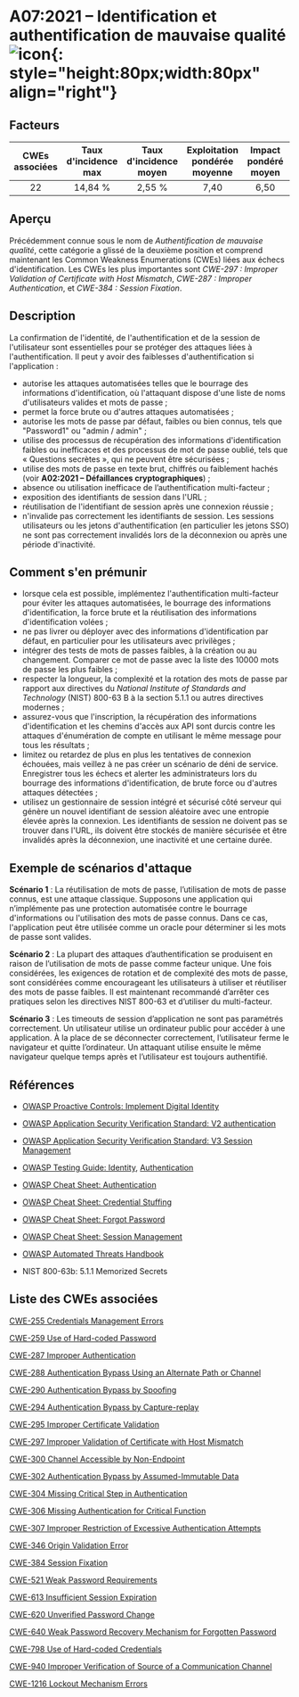 # A07:2021 – Identification et authentification de mauvaise qualité    ![icon](assets/TOP_10_Icons_Final_Identification_and_Authentication_Failures.png){: style="height:80px;width:80px" align="right"}

## Facteurs

| CWEs associées | Taux d'incidence max | Taux d'incidence moyen | Exploitation pondérée moyenne | Impact pondéré moyen | Couverture max | Couverture moyenne | Nombre total d'occurrences | Nombre total de CVEs |
|:--------------:|:--------------------:|:----------------------:|:-----------------------------:|:--------------------:|:--------------:|:------------------:|:--------------------------:|:--------------------:|
|       22       |       14,84 %        |         2,55 %         |             7,40              |         6,50         |    79,51 %     |      45,72 %       |          132,195           |        3 897         |

## Aperçu

Précédemment connue sous le nom de *Authentification de mauvaise qualité*, cette catégorie a glissé de la deuxième position et comprend maintenant les Common Weakness Enumerations (CWEs) liées aux échecs d'identification. Les CWEs les plus importantes sont *CWE-297 : Improper Validation of Certificate with Host Mismatch*, *CWE-287 : Improper Authentication*, et *CWE-384 : Session Fixation*.

## Description 

La confirmation de l'identité, de l'authentification et de la session de l'utilisateur sont essentielles pour se protéger des attaques liées à l'authentification. Il peut y avoir des faiblesses d'authentification si l'application :

- autorise les attaques automatisées telles que le bourrage des informations d'identification, où l'attaquant dispose d'une liste de noms d'utilisateurs valides et mots de passe ;
- permet la force brute ou d'autres attaques automatisées ;
- autorise les mots de passe par défaut, faibles ou bien connus, tels que "Password1" ou "admin / admin" ;
- utilise des processus de récupération des informations d'identification faibles ou inefficaces et des processus de mot de passe oublié, tels que «&nbsp;Questions secrètes&nbsp;», qui ne peuvent être sécurisées ;
- utilise des mots de passe en texte brut, chiffrés ou faiblement hachés (voir **A02:2021 – Défaillances cryptographiques**) ;
- absence ou utilisation inefficace de l’authentification multi-facteur ;
- exposition des identifiants de session dans l'URL ;
- réutilisation de l'identifiant de session après une connexion réussie ;
- n'invalide pas correctement les identifiants de session. Les sessions utilisateurs ou les jetons d'authentification (en particulier les jetons SSO) ne sont pas correctement invalidés lors de la déconnexion ou après une période d'inactivité.

## Comment s'en prémunir

- lorsque cela est possible, implémentez l'authentification multi-facteur pour éviter les attaques automatisées, le bourrage des informations d'identification, la force brute et la réutilisation des informations d'identification volées ;
- ne pas livrer ou déployer avec des informations d'identification par défaut, en particulier pour les utilisateurs avec privilèges ;
- intégrer des tests de mots de passes faibles, à la création ou au changement. Comparer ce mot de passe avec la liste des 10000 mots de passe les plus faibles ;
- respecter la longueur, la complexité et la rotation des mots de passe par rapport aux directives du *National Institute of Standards and Technology* (NIST) 800-63 B à la section 5.1.1 ou autres directives modernes ;
- assurez-vous que l'inscription, la récupération des informations d'identification et les chemins d'accès aux API sont durcis contre les attaques d'énumération de compte en utilisant le même message pour tous les résultats ;
- limitez ou retardez de plus en plus les tentatives de connexion échouées, mais veillez à ne pas créer un scénario de déni de service. Enregistrer tous les échecs et alerter les administrateurs lors du bourrage des informations d'identification, de brute force ou d'autres attaques détectées ;
- utilisez un gestionnaire de session intégré et sécurisé côté serveur qui génère un nouvel identifiant de session aléatoire avec une entropie élevée après la connexion. Les identifiants de session ne doivent pas se trouver dans l'URL, ils doivent être stockés de manière sécurisée et être invalidés après la déconnexion, une inactivité et une certaine durée.

## Exemple de scénarios d'attaque

**Scénario 1** : La réutilisation de mots de passe, l’utilisation de mots de passe connus, est une attaque classique. Supposons une application qui n’implémente pas une protection automatisée contre le bourrage d'informations ou l'utilisation des mots de passe connus. Dans ce cas, l'application peut être utilisée comme un oracle pour déterminer si les mots de passe sont valides.

**Scénario 2** : La plupart des attaques d’authentification se produisent en raison de l’utilisation de mots de passe comme facteur unique. Une fois considérées, les exigences de rotation et de complexité des mots de passe, sont considérées comme encourageant les utilisateurs à utiliser et réutiliser des mots de passe faibles. Il est maintenant recommandé d’arrêter ces pratiques selon les directives NIST 800-63 et d’utiliser du multi-facteur.

**Scénario 3** : Les timeouts de session d’application ne sont pas paramétrés correctement. Un utilisateur utilise un ordinateur public pour accéder à une application. À la place de se déconnecter correctement, l’utilisateur ferme le navigateur et quitte l’ordinateur. Un attaquant utilise ensuite le même navigateur quelque temps après et l’utilisateur est toujours authentifié.

## Références

-   [OWASP Proactive Controls: Implement Digital
    Identity](https://owasp.org/www-project-proactive-controls/v3/en/c6-digital-identity)

-   [OWASP Application Security Verification Standard: V2
    authentication](https://owasp.org/www-project-application-security-verification-standard)

-   [OWASP Application Security Verification Standard: V3 Session
    Management](https://owasp.org/www-project-application-security-verification-standard)

-   [OWASP Testing Guide: Identity](https://owasp.org/www-project-web-security-testing-guide/stable/4-Web_Application_Security_Testing/03-Identity_Management_Testing/README), [Authentication](https://owasp.org/www-project-web-security-testing-guide/stable/4-Web_Application_Security_Testing/04-Authentication_Testing/README)

-   [OWASP Cheat Sheet:
    Authentication](https://cheatsheetseries.owasp.org/cheatsheets/Authentication_Cheat_Sheet.html)

-   [OWASP Cheat Sheet: Credential Stuffing](https://cheatsheetseries.owasp.org/cheatsheets/Credential_Stuffing_Prevention_Cheat_Sheet.html)

-   [OWASP Cheat Sheet: Forgot
    Password](https://cheatsheetseries.owasp.org/cheatsheets/Forgot_Password_Cheat_Sheet.html)

-   [OWASP Cheat Sheet: Session Management](https://cheatsheetseries.owasp.org/cheatsheets/Session_Management_Cheat_Sheet.html)

-   [OWASP Automated Threats
    Handbook](https://owasp.org/www-project-automated-threats-to-web-applications/)

-   NIST 800-63b: 5.1.1 Memorized Secrets

## Liste des CWEs associées

[CWE-255 Credentials Management Errors](https://cwe.mitre.org/data/definitions/255.html)

[CWE-259 Use of Hard-coded Password](https://cwe.mitre.org/data/definitions/259.html)

[CWE-287 Improper Authentication](https://cwe.mitre.org/data/definitions/287.html)

[CWE-288 Authentication Bypass Using an Alternate Path or Channel](https://cwe.mitre.org/data/definitions/288.html)

[CWE-290 Authentication Bypass by Spoofing](https://cwe.mitre.org/data/definitions/290.html)

[CWE-294 Authentication Bypass by Capture-replay](https://cwe.mitre.org/data/definitions/294.html)

[CWE-295 Improper Certificate Validation](https://cwe.mitre.org/data/definitions/295.html)

[CWE-297 Improper Validation of Certificate with Host Mismatch](https://cwe.mitre.org/data/definitions/297.html)

[CWE-300 Channel Accessible by Non-Endpoint](https://cwe.mitre.org/data/definitions/300.html)

[CWE-302 Authentication Bypass by Assumed-Immutable Data](https://cwe.mitre.org/data/definitions/302.html)

[CWE-304 Missing Critical Step in Authentication](https://cwe.mitre.org/data/definitions/304.html)

[CWE-306 Missing Authentication for Critical Function](https://cwe.mitre.org/data/definitions/306.html)

[CWE-307 Improper Restriction of Excessive Authentication Attempts](https://cwe.mitre.org/data/definitions/307.html)

[CWE-346 Origin Validation Error](https://cwe.mitre.org/data/definitions/346.html)

[CWE-384 Session Fixation](https://cwe.mitre.org/data/definitions/384.html)

[CWE-521 Weak Password Requirements](https://cwe.mitre.org/data/definitions/521.html)

[CWE-613 Insufficient Session Expiration](https://cwe.mitre.org/data/definitions/613.html)

[CWE-620 Unverified Password Change](https://cwe.mitre.org/data/definitions/620.html)

[CWE-640 Weak Password Recovery Mechanism for Forgotten Password](https://cwe.mitre.org/data/definitions/640.html)

[CWE-798 Use of Hard-coded Credentials](https://cwe.mitre.org/data/definitions/798.html)

[CWE-940 Improper Verification of Source of a Communication Channel](https://cwe.mitre.org/data/definitions/940.html)

[CWE-1216 Lockout Mechanism Errors](https://cwe.mitre.org/data/definitions/1216.html)
